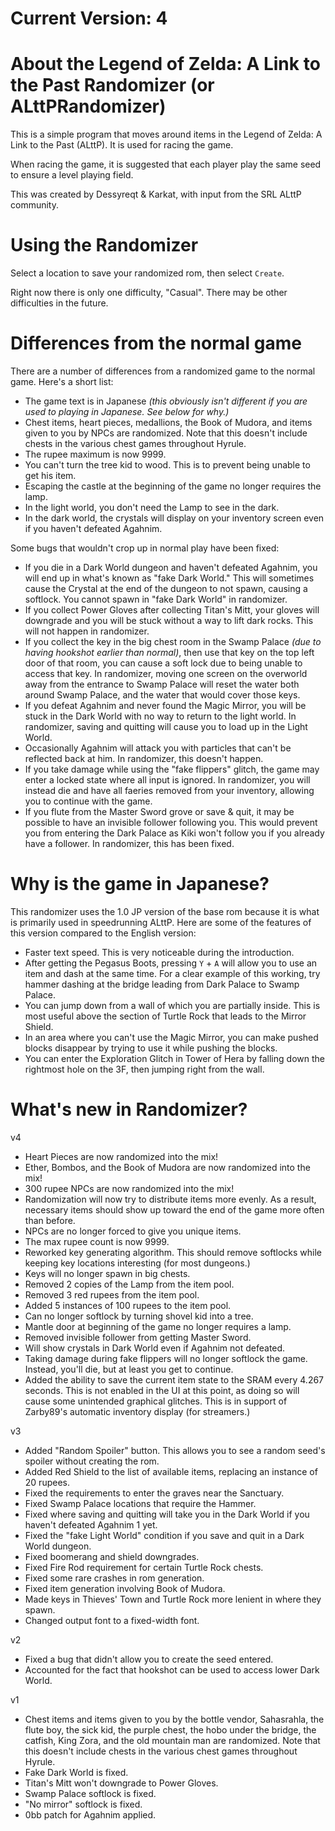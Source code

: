 # Current Version: 4

# About the Legend of Zelda: A Link to the Past Randomizer (or ALttPRandomizer)
This is a simple program that moves around items in the Legend of Zelda: A Link to the Past (ALttP). It is used for racing the game.

When racing the game, it is suggested that each player play the same seed to ensure a level playing field.

This was created by Dessyreqt & Karkat, with input from the SRL ALttP community.

# Using the Randomizer
Select a location to save your randomized rom, then select `Create`.

Right now there is only one difficulty, "Casual". There may be other difficulties in the future.

# Differences from the normal game
There are a number of differences from a randomized game to the normal game. Here's a short list:
- The game text is in Japanese _(this obviously isn't different if you are used to playing in Japanese. See below for why.)_
- Chest items, heart pieces, medallions, the Book of Mudora, and items given to you by NPCs are randomized. Note that this doesn't include chests in the various chest games throughout Hyrule.
- The rupee maximum is now 9999.
- You can't turn the tree kid to wood. This is to prevent being unable to get his item.
- Escaping the castle at the beginning of the game no longer requires the lamp.
- In the light world, you don't need the Lamp to see in the dark.
- In the dark world, the crystals will display on your inventory screen even if you haven't defeated Agahnim.

Some bugs that wouldn't crop up in normal play have been fixed:
- If you die in a Dark World dungeon and haven't defeated Agahnim, you will end up in what's known as "fake Dark World." This will sometimes cause the Crystal at the end of the dungeon to not spawn, causing a softlock. You cannot spawn in "fake Dark World" in randomizer.
- If you collect Power Gloves after collecting Titan's Mitt, your gloves will downgrade and you will be stuck without a way to lift dark rocks. This will not happen in randomizer.
- If you collect the key in the big chest room in the Swamp Palace _(due to having hookshot earlier than normal)_, then use that key on the top left door of that room, you can cause a soft lock due to being unable to access that key. In randomizer, moving one screen on the overworld away from the entrance to Swamp Palace will reset the water both around Swamp Palace, and the water that would cover those keys.
- If you defeat Agahnim and never found the Magic Mirror, you will be stuck in the Dark World with no way to return to the light world. In randomizer, saving and quitting will cause you to load up in the Light World.
- Occasionally Agahnim will attack you with particles that can't be reflected back at him. In randomizer, this doesn't happen.
- If you take damage while using the "fake flippers" glitch, the game may enter a locked state where all input is ignored. In randomizer, you will instead die and have all faeries removed from your inventory, allowing you to continue with the game.
- If you flute from the Master Sword grove or save & quit, it may be possible to have an invisible follower following you. This would prevent you from entering the Dark Palace as Kiki won't follow you if you already have a follower. In randomizer, this has been fixed.

# Why is the game in Japanese?
This randomizer uses the 1.0 JP version of the base rom because it is what is primarily used in speedrunning ALttP. Here are some of the features of this version compared to the English version:
- Faster text speed. This is very noticeable during the introduction.
- After getting the Pegasus Boots, pressing `Y` + `A` will allow you to use an item and dash at the same time. For a clear example of this working, try hammer dashing at the bridge leading from Dark Palace to Swamp Palace.
- You can jump down from a wall of which you are partially inside. This is most useful above the section of Turtle Rock that leads to the Mirror Shield.
- In an area where you can't use the Magic Mirror, you can make pushed blocks disappear by trying to use it while pushing the blocks.
- You can enter the Exploration Glitch in Tower of Hera by falling down the rightmost hole on the 3F, then jumping right from the wall.

# What's new in Randomizer?

v4
- Heart Pieces are now randomized into the mix!
- Ether, Bombos, and the Book of Mudora are now randomized into the mix!
- 300 rupee NPCs are now randomized into the mix!
- Randomization will now try to distribute items more evenly. As a result, necessary items should show up toward the end of the game more often than before.
- NPCs are no longer forced to give you unique items.
- The max rupee count is now 9999.
- Reworked key generating algorithm. This should remove softlocks while keeping key locations interesting (for most dungeons.)
- Keys will no longer spawn in big chests.
- Removed 2 copies of the Lamp from the item pool.
- Removed 3 red rupees from the item pool.
- Added 5 instances of 100 rupees to the item pool.
- Can no longer softlock by turning shovel kid into a tree.
- Mantle door at beginning of the game no longer requires a lamp.
- Removed invisible follower from getting Master Sword.
- Will show crystals in Dark World even if Agahnim not defeated.
- Taking damage during fake flippers will no longer softlock the game. Instead, you'll die, but at least you get to continue.
- Added the ability to save the current item state to the SRAM every 4.267 seconds. This is not enabled in the UI at this point, as doing so will cause some unintended graphical glitches. This is in support of Zarby89's automatic inventory display (for streamers.)

v3
- Added "Random Spoiler" button. This allows you to see a random seed's spoiler without creating the rom.
- Added Red Shield to the list of available items, replacing an instance of 20 rupees.
- Fixed the requirements to enter the graves near the Sanctuary.
- Fixed Swamp Palace locations that require the Hammer.
- Fixed where saving and quitting will take you in the Dark World if you haven't defeated Agahnim 1 yet.
- Fixed the "fake Light World" condition if you save and quit in a Dark World dungeon.
- Fixed boomerang and shield downgrades.
- Fixed Fire Rod requirement for certain Turtle Rock chests.
- Fixed some rare crashes in rom generation.
- Fixed item generation involving Book of Mudora.
- Made keys in Thieves' Town and Turtle Rock more lenient in where they spawn.
- Changed output font to a fixed-width font.

v2
- Fixed a bug that didn't allow you to create the seed entered.
- Accounted for the fact that hookshot can be used to access lower Dark World.

v1
- Chest items and items given to you by the bottle vendor, Sahasrahla, the flute boy, the sick kid, the purple chest, the hobo under the bridge, the catfish, King Zora, and the old mountain man are randomized. Note that this doesn't include chests in the various chest games throughout Hyrule.
- Fake Dark World is fixed.
- Titan's Mitt won't downgrade to Power Gloves.
- Swamp Palace softlock is fixed.
- "No mirror" softlock is fixed.
- 0bb patch for Agahnim applied.
